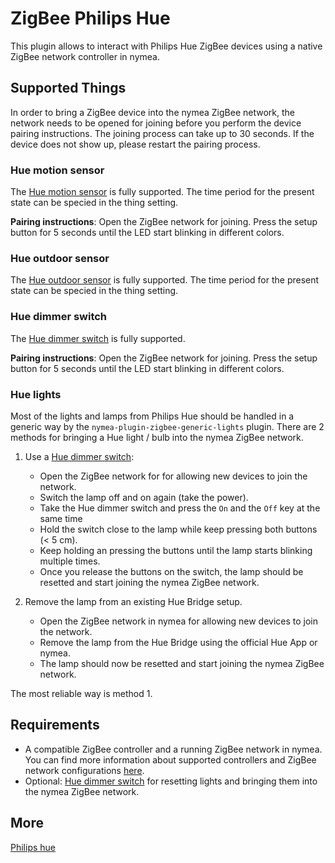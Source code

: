 # ZigBee Philips Hue

This plugin allows to interact with Philips Hue ZigBee devices using a native ZigBee network controller in nymea.

## Supported Things

In order to bring a ZigBee device into the nymea ZigBee network, the network needs to be opened for joining before you perform the device pairing instructions. The joining process can take up to 30 seconds. If the device does not show up, please restart the pairing process.

### Hue motion sensor

The [Hue motion sensor](https://www.philips-hue.com/en-us/p/hue-motion-sensor/046677473389) is fully supported. The time period for the present state can be specied in the thing setting.

**Pairing instructions**: Open the ZigBee network for joining. Press the setup button for 5 seconds until the LED start blinking in different colors.


### Hue outdoor sensor
The [Hue outdoor sensor](https://www.philips-hue.com/en-us/p/hue-outdoor-sensor/046677541736) is fully supported. The time period for the present state can be specied in the thing setting.


### Hue dimmer switch

The [Hue dimmer switch](https://www.philips-hue.com/en-us/p/hue-dimmer-switch/046677473372) is fully supported.

**Pairing instructions**: Open the ZigBee network for joining. Press the setup button for 5 seconds until the LED start blinking in different colors.

### Hue lights

Most of the lights and lamps from Philips Hue should be handled in a generic way by the `nymea-plugin-zigbee-generic-lights` plugin. There are 2 methods for bringing a Hue light / bulb into the nymea ZigBee network.

1. Use a [Hue dimmer switch](https://www.philips-hue.com/en-us/p/hue-dimmer-switch/046677473372):

    * Open the ZigBee network for for allowing new devices to join the network.
    * Switch the lamp off and on again (take the power).
    * Take the Hue dimmer switch and press the `On` and the `Off` key at the same time
    * Hold the switch close to the lamp while keep pressing both buttons (< 5 cm).
    * Keep holding an pressing the buttons until the lamp starts blinking multiple times.
    * Once you release the buttons on the switch, the lamp should be resetted and start joining the nymea ZigBee network.

2. Remove the lamp from an existing Hue Bridge setup.

    * Open the ZigBee network in nymea for allowing new devices to join the network.
    * Remove the lamp from the Hue Bridge using the official Hue App or nymea.
    * The lamp should now be resetted and start joining the nymea ZigBee network.

The most reliable way is method 1.

## Requirements

* A compatible ZigBee controller and a running ZigBee network in nymea. You can find more information about supported controllers and ZigBee network configurations [here](https://nymea.io/documentation/users/usage/configuration#zigbee).
* Optional: [Hue dimmer switch](https://www.philips-hue.com/en-us/p/hue-dimmer-switch/046677473372) for resetting lights and bringing them into the nymea ZigBee network.

## More

 [Philips hue](http://www2.meethue.com/) 
